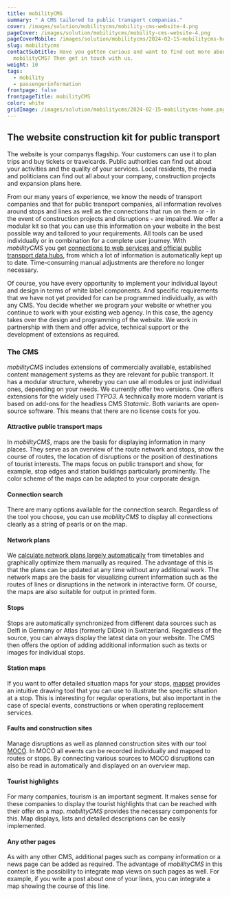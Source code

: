```yaml
---
title: mobilityCMS
summary: " A CMS tailored to public transport companies."
cover: /images/solution/mobilitycms/mobility-cms-website-4.png
pageCover: /images/solution/mobilitycms/mobility-cms-website-4.png
pageCoverMobile: /images/solution/mobilitycms/2024-02-15-mobilitycms-home.png
slug: mobilitycms
contactSubtitle: Have you gotten curious and want to find out more about
  mobilityCMS? Then get in touch with us.
weight: 10
tags:
  - mobility
  - passengerinformation
frontpage: false
frontpageTitle: mobilityCMS
color: white
gridImage: /images/solution/mobilitycms/2024-02-15-mobilitycms-home.png
---
```

## The website construction kit for public transport

The website is your companys flagship. Your customers can use it to plan trips and buy tickets or travelcards. Public authorities can find out about your activities and the quality of your services. Local residents, the media and politicians can find out all about your company, construction projects and expansion plans here.

From our many years of experience, we know the needs of transport companies and that for public transport companies, all information revolves around stops and lines as well as the connections that run on them or - in the event of construction projects and disruptions - are impaired. We offer a modular kit so that you can use this information on your website in the best possible way and tailored to your requirements. All tools can be used individually or in combination for a complete user journey. With *mobilityCMS* you get [connections to web services and official public transport data hubs](https://geops.com/en/solution/transit-data-hub), from which a lot of information is automatically kept up to date. Time-consuming manual adjustments are therefore no longer necessary.

Of course, you have every opportunity to implement your individual layout and design in terms of white label components. And specific requirements that we have not yet provided for can be programmed individually, as with any CMS. You decide whether we program your website or whether you continue to work with your existing web agency. In this case, the agency takes over the design and programming of the website. We work in partnership with them and offer advice, technical support or the development of extensions as required.

### The CMS

*mobilityCMS* includes extensions of commercially available, established content management systems as they are relevant for public transport. It has a modular structure, whereby you can use all modules or just individual ones, depending on your needs. We currently offer two versions. One offers extensions for the widely used *TYPO3*. A technically more modern variant is based on add-ons for the headless CMS *Statamic*. Both variants are open-source software. This means that there are no license costs for you.

#### Attractive public transport maps

In *mobilityCMS*, maps are the basis for displaying information in many places. They serve as an overview of the route network and stops, show the course of routes, the location of disruptions or the position of destinations of tourist interests. The maps focus on public transport and show, for example, stop edges and station buildings particularly prominently. The color scheme of the maps can be adapted to your corporate design.

#### Connection search

There are many options available for the connection search. Regardless of the tool you choose, you can use *mobilityCMS* to display all connections clearly as a string of pearls or on the map.

#### Network plans

We [calculate network plans largely automatically](https://geops.com/en/solution/network-plans) from timetables and graphically optimize them manually as required. The advantage of this is that the plans can be updated at any time without any additional work. The network maps are the basis for visualizing current information such as the routes of lines or disruptions in the network in interactive form. Of course, the maps are also suitable for output in printed form.

#### Stops

Stops are automatically synchronized from different data sources such as Delfi in Germany or Atlas (formerly DiDok) in Switzerland. Regardless of the source, you can always display the latest data on your website. The CMS then offers the option of adding additional information such as texts or images for individual stops.

#### Station maps

If you want to offer detailed situation maps for your stops, [mapset](https://www.mapset.ch/en) provides an intuitive drawing tool that you can use to illustrate the specific situation at a stop. This is interesting for regular operations, but also important in the case of special events, constructions or when operating replacement services.

#### Faults and construction sites

Manage disruptions as well as planned construction sites with our tool [MOCO](https://geops.com/en/solution/disruption-information). In MOCO all events can be recorded individually and mapped to routes or stops. By connecting various sources to MOCO disruptions can also be read in automatically and displayed on an overview map.

#### Tourist highlights

For many companies, tourism is an important segment. It makes sense for these companies to display the tourist highlights that can be reached with their offer on a map. *mobilityCMS* provides the necessary components for this. Map displays, lists and detailed descriptions can be easily implemented.

#### Any other pages

As with any other CMS, additional pages such as company information or a news page can be added as required. The advantage of *mobilityCMS* in this context is the possibility to integrate map views on such pages as well. For example, if you write a post about one of your lines, you can integrate a map showing the course of this line.